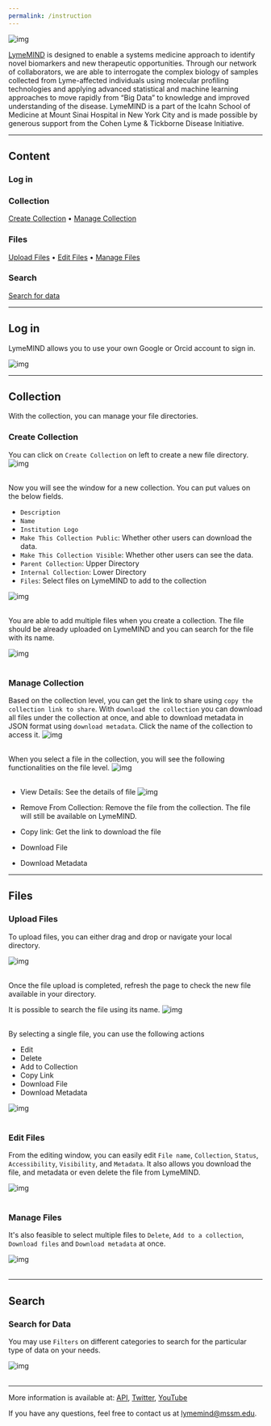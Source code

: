 ```yaml
---
permalink: /instruction
---
```



![img](./assets/images/lyme/lymemind.jpeg)

[LymeMIND](https://lymemind.org/) is designed to enable a systems medicine approach to identify novel biomarkers and new therapeutic opportunities. Through our network of collaborators, we are able to interrogate the complex biology of samples collected from Lyme-affected individuals using molecular profiling technologies and applying advanced statistical and machine learning approaches to move rapidly from “Big Data” to knowledge and improved understanding of the disease. LymeMIND is a part of the Icahn School of Medicine at Mount Sinai Hospital in New York City and is made possible by generous support from the Cohen Lyme & Tickborne Disease Initiative.


---

## Content

### Log in
### Collection
[Create Collection](#create-collection)  • 
[Manage Collection](#manage-collection)

### Files
[Upload Files](#upload-files)  • 
[Edit Files](#edit-files)  • 
[Manage Files](#manage-files)

### Search
[Search for data](#search-for-data)

---

## Log in
LymeMIND allows you to use your own Google or Orcid account to sign in. 

![img](./assets/images/lyme/login_1.png)

---

## Collection

With the collection, you can manage your file directories. 

### Create Collection

You can click on `Create Collection` on left to create a new file directory.  
![img](./assets/images/lyme/collection_1.png) <br><br>

Now you will see the window for a new collection. You can put values on the below fields.  
- `Description`
- `Name`
- `Institution Logo`
- `Make This Collection Public`: Whether other users can download the data.
- `Make This Collection Visible`: Whether other users can see the data. 
- `Parent Collection`: Upper Directory
- `Internal Collection`: Lower Directory
- `Files`: Select files on LymeMIND to add to the collection

![img](./assets/images/lyme/collection_2.png)<br><br>

You are able to add multiple files when you create a collection. The file should be already uploaded on LymeMIND and you can search for the file with its name.  

![img](./assets/images/lyme/collection_3.png)<br><br>



### Manage Collection

Based on the collection level, you can get the link to share using `copy the collection link to share`. With `download the collection` you can download all files under the collection at once, and able to download metadata in JSON format using `download metadata`. 
Click the name of the collection to access it. 
![img](./assets/images/lyme/collection_4.png)<br><br>



When you select a file in the collection, you will see the following functionalities on the file level.
![img](./assets/images/lyme/collection_5.png)<br><br>

- View Details: See the details of file
![img](./assets/images/lyme/details_1.png)

- Remove From Collection: Remove the file from the collection. The file will still be available on LymeMIND.
- Copy link: Get the link to download the file
- Download File
- Download Metadata

---

## Files



### Upload Files

To upload files, you can either drag and drop or navigate your local directory. 

![img](./assets/images/lyme/upload_1.png)<br><br>


Once the file upload is completed, refresh the page to check the new file available in your directory.  

It is possible to search the file using its name. 
![img](./assets/images/lyme/file_1.png)<br><br>

By selecting a single file, you can use the following actions
- Edit
- Delete
- Add to Collection
- Copy Link
- Download File
- Download Metadata

![img](./assets/images/lyme/file_2.png)<br><br>


### Edit Files
From the editing window, you can easily edit `File name`, `Collection`, `Status`, `Accessibility`, `Visibility`, and `Metadata`. It also allows you download the file, and metadata or even delete the file from LymeMIND. 

![img](./assets/images/lyme/file_3.png)<br><br>



### Manage Files
It's also feasible to select multiple files to `Delete`, `Add to a collection`, `Download files` and `Download metadata` at once. 

![img](./assets/images/lyme/file_4.png)<br><br>


---

## Search
### Search for Data

You may use `Filters` on different categories to search for the particular type of data on your needs. 

![img](./assets/images/lyme/search_1.png)<br><br>

---

More information is available at: [API](https://github.com/MaayanLab/datacrossways),  [Twitter](https://twitter.com/lymemind),  [YouTube](https://www.youtube.com/channel/UCRUjdghBT0pyNSx14ukrKDw)

If you have any questions, feel free to contact us at <lymemind@mssm.edu>.
